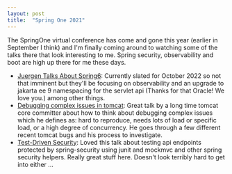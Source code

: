 ```yaml
---
layout: post
title:  "Spring One 2021"
---
```


The SpringOne virtual conference has come and gone this year (earlier in September I think) and I'm finally coming around to watching some of the talks there that look interesting to me. Spring security, observability and boot are high up there for me these days.

* [Juergen Talks About Spring6](https://springone.io/2021/sessions/from-spring-framework-5-3-to-6-0): Currently slated for October 2022 so not that imminent but they'll be focusing on observability and an upgrade to jakarta ee 9 namespacing for the servlet api (Thanks for that Oracle! We love you.) among other things.
* [Debugging complex issues in tomcat](https://springone.io/2021/sessions/debugging-complex-issues-in-web-applications): Great talk by a long time tomcat core committer about how to think about debugging complex issues which he defines as: hard to reproduce, needs lots of load or specific load, or a high degree of concurrency. He goes through a few different recent tomcat bugs and his process to investigate.
* [Test-Driven Security](https://springone.io/2021/sessions/test-driven-security): Loved this talk about testing api endpoints protected by spring-security using junit and mockmvc and other spring security helpers. Really great stuff here. Doesn't look terribly hard to get into either ...
